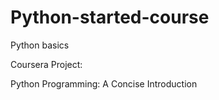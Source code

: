 # Python-started-course
Python basics 


Coursera Project:

Python Programming: A Concise Introduction
